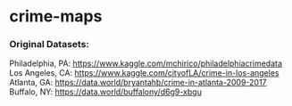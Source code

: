 # crime-maps

### Original Datasets:
Philadelphia, PA:
https://www.kaggle.com/mchirico/philadelphiacrimedata
</br>
Los Angeles, CA:
https://www.kaggle.com/cityofLA/crime-in-los-angeles
</br>
Atlanta, GA:
https://data.world/bryantahb/crime-in-atlanta-2009-2017
</br>
Buffalo, NY:
https://data.world/buffalony/d6g9-xbgu
